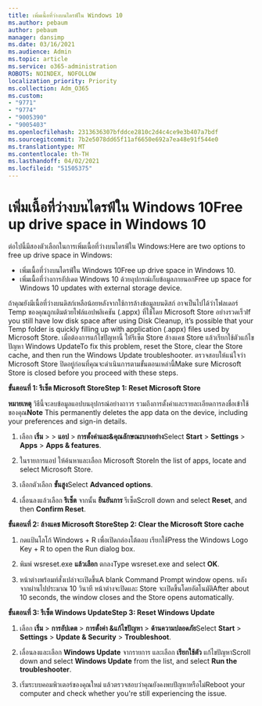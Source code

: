 ```yaml
---
title: เพิ่มเนื้อที่ว่างบนไดรฟ์ใน Windows 10
ms.author: pebaum
author: pebaum
manager: dansimp
ms.date: 03/16/2021
ms.audience: Admin
ms.topic: article
ms.service: o365-administration
ROBOTS: NOINDEX, NOFOLLOW
localization_priority: Priority
ms.collection: Adm_O365
ms.custom:
- "9771"
- "9774"
- "9005390"
- "9005403"
ms.openlocfilehash: 2313636307bfddce2810c2d4c4ce9e3b407a7bdf
ms.sourcegitcommit: 7b2e5078dd65f11af6650e692a7ea48e91f544e0
ms.translationtype: MT
ms.contentlocale: th-TH
ms.lasthandoff: 04/02/2021
ms.locfileid: "51505375"
---
```

# <a name="free-up-drive-space-in-windows-10"></a><span data-ttu-id="3c29a-102">เพิ่มเนื้อที่ว่างบนไดรฟ์ใน Windows 10</span><span class="sxs-lookup"><span data-stu-id="3c29a-102">Free up drive space in Windows 10</span></span>

<span data-ttu-id="3c29a-103">ต่อไปนี้มีสองตัวเลือกในการเพิ่มเนื้อที่ว่างบนไดรฟ์ใน Windows:</span><span class="sxs-lookup"><span data-stu-id="3c29a-103">Here are two options to free up drive space in Windows:</span></span>

- <span data-ttu-id="3c29a-104">เพิ่มเนื้อที่ว่างบนไดรฟ์ใน Windows 10</span><span class="sxs-lookup"><span data-stu-id="3c29a-104">Free up drive space in Windows 10.</span></span>
- <span data-ttu-id="3c29a-105">เพิ่มเนื้อที่ว่างการอัปเดต Windows 10 ด้วยอุปกรณ์เก็บข้อมูลภายนอก</span><span class="sxs-lookup"><span data-stu-id="3c29a-105">Free up space for Windows 10 updates with external storage device.</span></span>

<span data-ttu-id="3c29a-106">ถ้าคุณยังมีเนื้อที่ว่างบนดิสก์เหลือน้อยหลังจากใช้การล้างข้อมูลบนดิสก์ อาจเป็นไปได้ว่าโฟลเดอร์ Temp ของคุณถูกเติมด้วยไฟล์แอปพลิเคชัน (.appx) ที่ใช้โดย Microsoft Store อย่างรวดเร็ว</span><span class="sxs-lookup"><span data-stu-id="3c29a-106">If you still have low disk space after using Disk Cleanup, it’s possible that your Temp folder is quickly filling up with application (.appx) files used by Microsoft Store.</span></span> <span data-ttu-id="3c29a-107">เมื่อต้องการแก้ไขปัญหานี้ ให้รีเซ็ต Store ล้างแคช Store แล้วเรียกใช้ตัวแก้ไขปัญหา Windows Update</span><span class="sxs-lookup"><span data-stu-id="3c29a-107">To fix this problem, reset the Store, clear the Store cache, and then run the Windows Update troubleshooter.</span></span> <span data-ttu-id="3c29a-108">ตรวจสอบให้แน่ใจว่า Microsoft Store ปิดอยู่ก่อนที่คุณจะดําเนินการตามขั้นตอนเหล่านี้</span><span class="sxs-lookup"><span data-stu-id="3c29a-108">Make sure Microsoft Store is closed before you proceed with these steps.</span></span>

<span data-ttu-id="3c29a-109">**ขั้นตอนที่ 1: รีเซ็ต Microsoft Store**</span><span class="sxs-lookup"><span data-stu-id="3c29a-109">**Step 1: Reset Microsoft Store**</span></span>

<span data-ttu-id="3c29a-110">**หมายเหตุ** วิธีนี้จะลบข้อมูลแอปบนอุปกรณ์อย่างถาวร รวมถึงการตั้งค่าและรายละเอียดการลงชื่อเข้าใช้ของคุณ</span><span class="sxs-lookup"><span data-stu-id="3c29a-110">**Note** This permanently deletes the app data on the device, including your preferences and sign-in details.</span></span>

1. <span data-ttu-id="3c29a-111">เลือก **เริ่ม**  >    >  **แอป**  >  **การตั้งค่าและ&คุณลักษณะบางอย่าง**</span><span class="sxs-lookup"><span data-stu-id="3c29a-111">Select **Start** > **Settings** > **Apps** > **Apps & features**.</span></span>

1. <span data-ttu-id="3c29a-112">ในรายการแอป ให้ค้นหาและเลือก Microsoft Store</span><span class="sxs-lookup"><span data-stu-id="3c29a-112">In the list of apps, locate and select Microsoft Store.</span></span>

1. <span data-ttu-id="3c29a-113">เลือกตัวเลือก **ขั้นสูง**</span><span class="sxs-lookup"><span data-stu-id="3c29a-113">Select **Advanced options**.</span></span>

1. <span data-ttu-id="3c29a-114">เลื่อนลงแล้วเลือก **รีเซ็ต** จากนั้น **ยืนยันการ** รีเซ็ต</span><span class="sxs-lookup"><span data-stu-id="3c29a-114">Scroll down and select **Reset**, and then **Confirm Reset**.</span></span>

<span data-ttu-id="3c29a-115">**ขั้นตอนที่ 2: ล้างแคช Microsoft Store**</span><span class="sxs-lookup"><span data-stu-id="3c29a-115">**Step 2: Clear the Microsoft Store cache**</span></span>

1. <span data-ttu-id="3c29a-116">กดแป้นโลโก้ Windows + R เพื่อเปิดกล่องโต้ตอบ เรียกใช้</span><span class="sxs-lookup"><span data-stu-id="3c29a-116">Press the Windows Logo Key + R to open the Run dialog box.</span></span>

1. <span data-ttu-id="3c29a-117">พิมพ์ wsreset.exe **แล้วเลือก** ตกลง</span><span class="sxs-lookup"><span data-stu-id="3c29a-117">Type wsreset.exe and select **OK**.</span></span>

1. <span data-ttu-id="3c29a-118">หน้าต่างพร้อมท์สั่งเปล่าจะเปิดขึ้น</span><span class="sxs-lookup"><span data-stu-id="3c29a-118">A blank Command Prompt window opens.</span></span> <span data-ttu-id="3c29a-119">หลังจากผ่านไปประมาณ 10 วินาที หน้าต่างจะปิดและ Store จะเปิดขึ้นโดยอัตโนมัติ</span><span class="sxs-lookup"><span data-stu-id="3c29a-119">After about 10 seconds, the window closes and the Store opens automatically.</span></span>

<span data-ttu-id="3c29a-120">**ขั้นตอนที่ 3: รีเซ็ต Windows Update**</span><span class="sxs-lookup"><span data-stu-id="3c29a-120">**Step 3: Reset Windows Update**</span></span>

1. <span data-ttu-id="3c29a-121">เลือก **เริ่ม**  >  **การอัปเดต**  >  **การตั้งค่า &แก้ไขปัญหา**  >  **ด้านความปลอดภัย**</span><span class="sxs-lookup"><span data-stu-id="3c29a-121">Select **Start** > **Settings** > **Update & Security** > **Troubleshoot**.</span></span>

1. <span data-ttu-id="3c29a-122">เลื่อนลงและเลือก **Windows Update** จากรายการ และเลือก **เรียกใช้ตัว** แก้ไขปัญหา</span><span class="sxs-lookup"><span data-stu-id="3c29a-122">Scroll down and select **Windows Update** from the list, and select **Run the troubleshooter**.</span></span>

1. <span data-ttu-id="3c29a-123">เริ่มระบบคอมพิวเตอร์ของคุณใหม่ แล้วตรวจสอบว่าคุณยังคงพบปัญหาหรือไม่</span><span class="sxs-lookup"><span data-stu-id="3c29a-123">Reboot your computer and check whether you're still experiencing the issue.</span></span>

